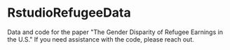 # RstudioRefugeeData
Data and code for the paper "The Gender Disparity of Refugee Earnings in the U.S." If you need assistance with the code, please reach out. 

